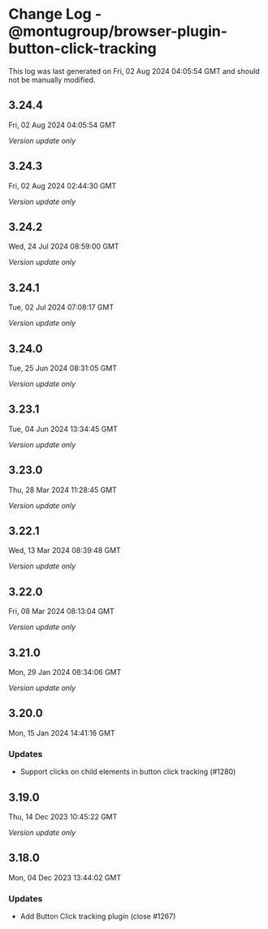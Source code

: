# Change Log - @montugroup/browser-plugin-button-click-tracking

This log was last generated on Fri, 02 Aug 2024 04:05:54 GMT and should not be manually modified.

## 3.24.4
Fri, 02 Aug 2024 04:05:54 GMT

_Version update only_

## 3.24.3
Fri, 02 Aug 2024 02:44:30 GMT

_Version update only_

## 3.24.2
Wed, 24 Jul 2024 08:59:00 GMT

_Version update only_

## 3.24.1
Tue, 02 Jul 2024 07:08:17 GMT

_Version update only_

## 3.24.0
Tue, 25 Jun 2024 08:31:05 GMT

_Version update only_

## 3.23.1
Tue, 04 Jun 2024 13:34:45 GMT

_Version update only_

## 3.23.0
Thu, 28 Mar 2024 11:28:45 GMT

_Version update only_

## 3.22.1
Wed, 13 Mar 2024 08:39:48 GMT

_Version update only_

## 3.22.0
Fri, 08 Mar 2024 08:13:04 GMT

_Version update only_

## 3.21.0
Mon, 29 Jan 2024 08:34:06 GMT

_Version update only_

## 3.20.0
Mon, 15 Jan 2024 14:41:16 GMT

### Updates

- Support clicks on child elements in button click tracking (#1280)

## 3.19.0
Thu, 14 Dec 2023 10:45:22 GMT

_Version update only_

## 3.18.0
Mon, 04 Dec 2023 13:44:02 GMT

### Updates

- Add Button Click tracking plugin (close #1267)

